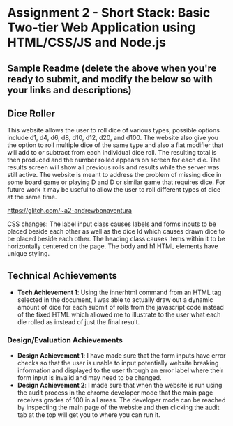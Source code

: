 Assignment 2 - Short Stack: Basic Two-tier Web Application using HTML/CSS/JS and Node.js  
===


Sample Readme (delete the above when you're ready to submit, and modify the below so with your links and descriptions)
---

## Dice Roller
This website allows the user to roll dice of various types, possible options include d1, d4, d6, d8, d10, d12, d20, and d100. The website also give you the option to roll multiple dice
of the same type and also a flat modifier that will add to or subtract from each individual dice roll. The resulting total is then produced and the number rolled appears on screen for each die. 
The results screen will show all previous rolls and results while the server was still active. 
The website is meant to address the problem of missing dice in some board game or playing D and D or similar game that requires dice.
For future work it may be useful to allow the user to roll different types of dice at the same time. 


https://glitch.com/~a2-andrewbonaventura

CSS changes:
The label input class causes labels and forms inputs to be placed beside each other as well as the dice Id which causes drawn dice to be placed beside each other. The heading class causes items within it to be horizontally centered on the page. The body and h1 HTML elements have unique styling. 

## Technical Achievements
- **Tech Achievement 1**: Using the innerhtml command from an HTML tag selected in the document, I was able to actually draw out a dynamic amount of dice for each submit of rolls from the javascript code
instead of the fixed HTML which allowed me to illustrate to the user what each die rolled as instead of just the final result.


### Design/Evaluation Achievements
- **Design Achievement 1**: I have made sure that the form inputs have error checks so that the user is unable to input potentially website breaking information and displayed to the user through
an error label where their form input is invalid and may need to be changed.
- **Design Achievement 2**: I made sure that when the website is run using the audit process in the chrome developer mode that the main page receives grades of 100 in all areas. The developer mode can
be reached by inspecting the main page of the website and then clicking the audit tab at the top will get you to where you can run it.
